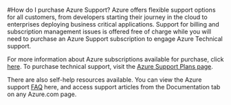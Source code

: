 <properties
	pageTitle="How do I purchase Azure Support? | Microsoft Azure"
	description="Describes how to purchase Azure Support"
	services="billing"
	documentationCenter=""
	authors="genlin"
	manager="jarrettr"
	editor="meerak"
	tags="billing"
	/>

<tags
	ms.service="billing"
	ms.workload="na"
	ms.tgt_pltfrm="na"
	ms.devlang="na"
	ms.topic="article"
	ms.date="10/20/2015"
	ms.author="genli"/>

#How do I purchase Azure Support?
Azure offers flexible support options for all customers, from developers starting their journey in the cloud to enterprises deploying business critical applications. Support for billing and subscription management issues is offered free of charge while you will need to purchase an Azure Support subscription to engage Azure Technical support.

For more information about Azure subscriptions available for purchase, click [here](https://azure.microsoft.com/support/legal/offer-details/). To purchase technical support, visit the [Azure Support Plans page](https://azure.microsoft.com/support/plans/).  

There are also self-help resources available. You can view the Azure support [FAQ](https://azure.microsoft.com/support/faq/) here, and access support articles from the Documentation tab on any Azure.com page.
